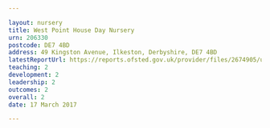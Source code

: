 ```yaml
---

layout: nursery
title: West Point House Day Nursery
urn: 206330
postcode: DE7 4BD
address: 49 Kingston Avenue, Ilkeston, Derbyshire, DE7 4BD
latestReportUrl: https://reports.ofsted.gov.uk/provider/files/2674905/urn/206330.pdf
teaching: 2
development: 2
leadership: 2
outcomes: 2
overall: 2
date: 17 March 2017

---
```

